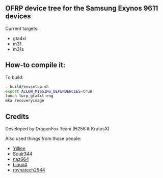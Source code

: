 ## OFRP device tree for the Samsung Exynos 9611 devices
Current targets:
- gta4xl
- m31
- m31s

## How-to compile it:

To build:

```sh
. build/envsetup.sh
export ALLOW_MISSING_DEPENDENCIES=true
lunch twrp_gta4xl-eng
mka recoveryimage
```

## Credits 
Developed by DragonFox Team (H258 & KrutosX)

Also used things from those people:
 - [Yilliee](https://github.com/Yilliee)
 - [Soulr344](https://github.com/soulr344)
 - [naz664](https://github.com/naz664)
 - [Linux4](https://github.com/Linux4)
 - [roynatech2544](https://github.com/roynatech2544)
